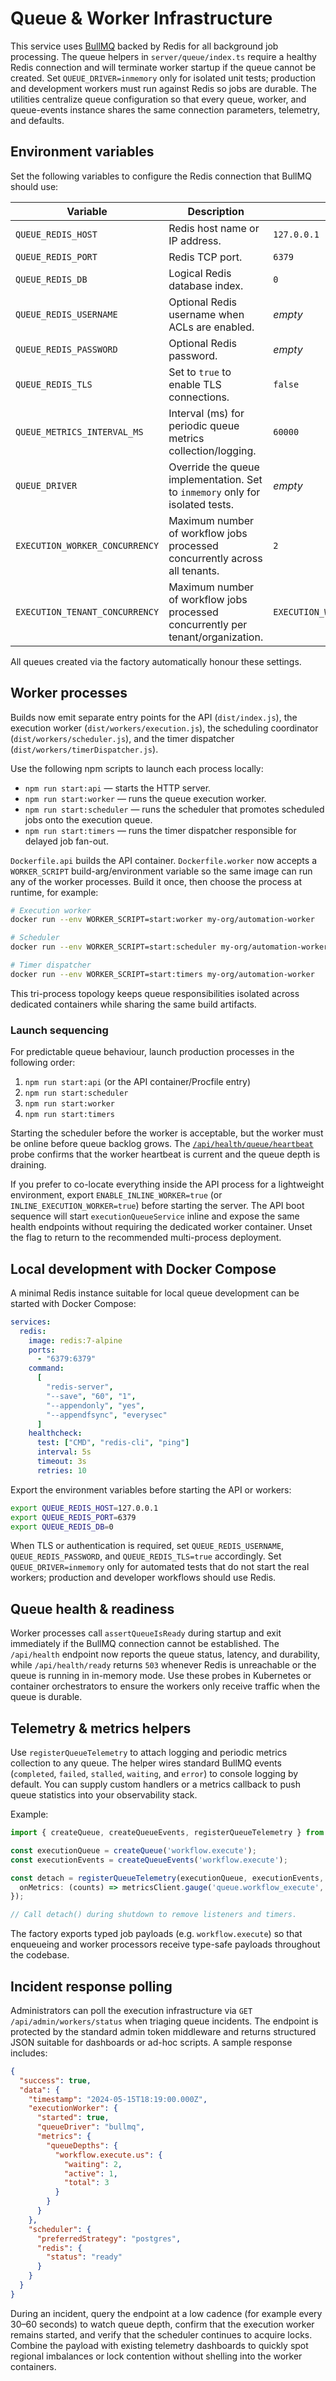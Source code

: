 # Queue & Worker Infrastructure

This service uses [BullMQ](https://docs.bullmq.io/) backed by Redis for all background job processing. The queue helpers in `server/queue/index.ts` require a healthy Redis connection and will terminate worker startup if the queue cannot be created. Set `QUEUE_DRIVER=inmemory` only for isolated unit tests; production and development workers must run against Redis so jobs are durable. The utilities centralize queue configuration so that every queue, worker, and queue-events instance shares the same connection parameters, telemetry, and defaults.

## Environment variables

Set the following variables to configure the Redis connection that BullMQ should use:

| Variable | Description | Default |
| --- | --- | --- |
| `QUEUE_REDIS_HOST` | Redis host name or IP address. | `127.0.0.1` |
| `QUEUE_REDIS_PORT` | Redis TCP port. | `6379` |
| `QUEUE_REDIS_DB` | Logical Redis database index. | `0` |
| `QUEUE_REDIS_USERNAME` | Optional Redis username when ACLs are enabled. | _empty_ |
| `QUEUE_REDIS_PASSWORD` | Optional Redis password. | _empty_ |
| `QUEUE_REDIS_TLS` | Set to `true` to enable TLS connections. | `false` |
| `QUEUE_METRICS_INTERVAL_MS` | Interval (ms) for periodic queue metrics collection/logging. | `60000` |
| `QUEUE_DRIVER` | Override the queue implementation. Set to `inmemory` only for isolated tests. | _empty_ |
| `EXECUTION_WORKER_CONCURRENCY` | Maximum number of workflow jobs processed concurrently across all tenants. | `2` |
| `EXECUTION_TENANT_CONCURRENCY` | Maximum number of workflow jobs processed concurrently per tenant/organization. | `EXECUTION_WORKER_CONCURRENCY` |

All queues created via the factory automatically honour these settings.

## Worker processes

Builds now emit separate entry points for the API (`dist/index.js`), the execution worker
(`dist/workers/execution.js`), the scheduling coordinator (`dist/workers/scheduler.js`), and the
timer dispatcher (`dist/workers/timerDispatcher.js`).

Use the following npm scripts to launch each process locally:

- `npm run start:api` — starts the HTTP server.
- `npm run start:worker` — runs the queue execution worker.
- `npm run start:scheduler` — runs the scheduler that promotes scheduled jobs onto the execution queue.
- `npm run start:timers` — runs the timer dispatcher responsible for delayed job fan-out.

`Dockerfile.api` builds the API container. `Dockerfile.worker` now accepts a `WORKER_SCRIPT`
build-arg/environment variable so the same image can run any of the worker processes. Build it once,
then choose the process at runtime, for example:

```bash
# Execution worker
docker run --env WORKER_SCRIPT=start:worker my-org/automation-worker

# Scheduler
docker run --env WORKER_SCRIPT=start:scheduler my-org/automation-worker

# Timer dispatcher
docker run --env WORKER_SCRIPT=start:timers my-org/automation-worker
```

This tri-process topology keeps queue responsibilities isolated across dedicated containers while
sharing the same build artifacts.

### Launch sequencing

For predictable queue behaviour, launch production processes in the following order:

1. `npm run start:api` (or the API container/Procfile entry)
2. `npm run start:scheduler`
3. `npm run start:worker`
4. `npm run start:timers`

Starting the scheduler before the worker is acceptable, but the worker must be online before queue
backlog grows. The [`/api/health/queue/heartbeat`](../../server/routes/production-health.ts) probe
confirms that the worker heartbeat is current and the queue depth is draining.

If you prefer to co-locate everything inside the API process for a lightweight environment, export
`ENABLE_INLINE_WORKER=true` (or `INLINE_EXECUTION_WORKER=true`) before starting the server. The API
boot sequence will start `executionQueueService` inline and expose the same health endpoints without
requiring the dedicated worker container. Unset the flag to return to the recommended multi-process
deployment.

## Local development with Docker Compose

A minimal Redis instance suitable for local queue development can be started with Docker Compose:

```yaml
services:
  redis:
    image: redis:7-alpine
    ports:
      - "6379:6379"
    command:
      [
        "redis-server",
        "--save", "60", "1",
        "--appendonly", "yes",
        "--appendfsync", "everysec"
      ]
    healthcheck:
      test: ["CMD", "redis-cli", "ping"]
      interval: 5s
      timeout: 3s
      retries: 10
```

Export the environment variables before starting the API or workers:

```bash
export QUEUE_REDIS_HOST=127.0.0.1
export QUEUE_REDIS_PORT=6379
export QUEUE_REDIS_DB=0
```

When TLS or authentication is required, set `QUEUE_REDIS_USERNAME`, `QUEUE_REDIS_PASSWORD`, and `QUEUE_REDIS_TLS=true` accordingly. Set `QUEUE_DRIVER=inmemory` only for automated tests that do not start the real workers; production and developer workflows should use Redis.

## Queue health & readiness

Worker processes call `assertQueueIsReady` during startup and exit immediately if the BullMQ connection cannot be established. The `/api/health` endpoint now reports the queue status, latency, and durability, while `/api/health/ready` returns `503` whenever Redis is unreachable or the queue is running in in-memory mode. Use these probes in Kubernetes or container orchestrators to ensure the workers only receive traffic when the queue is durable.

## Telemetry & metrics helpers

Use `registerQueueTelemetry` to attach logging and periodic metrics collection to any queue. The helper wires standard BullMQ events (`completed`, `failed`, `stalled`, `waiting`, and `error`) to console logging by default. You can supply custom handlers or a metrics callback to push queue statistics into your observability stack.

Example:

```ts
import { createQueue, createQueueEvents, registerQueueTelemetry } from '../queue';

const executionQueue = createQueue('workflow.execute');
const executionEvents = createQueueEvents('workflow.execute');

const detach = registerQueueTelemetry(executionQueue, executionEvents, {
  onMetrics: (counts) => metricsClient.gauge('queue.workflow_execute', counts),
});

// Call detach() during shutdown to remove listeners and timers.
```

The factory exports typed job payloads (e.g. `workflow.execute`) so that enqueueing and worker processors receive type-safe payloads throughout the codebase.

## Incident response polling

Administrators can poll the execution infrastructure via `GET /api/admin/workers/status` when triaging queue incidents. The
endpoint is protected by the standard admin token middleware and returns structured JSON suitable for dashboards or ad-hoc
scripts. A sample response includes:

```json
{
  "success": true,
  "data": {
    "timestamp": "2024-05-15T18:19:00.000Z",
    "executionWorker": {
      "started": true,
      "queueDriver": "bullmq",
      "metrics": {
        "queueDepths": {
          "workflow.execute.us": {
            "waiting": 2,
            "active": 1,
            "total": 3
          }
        }
      }
    },
    "scheduler": {
      "preferredStrategy": "postgres",
      "redis": {
        "status": "ready"
      }
    }
  }
}
```

During an incident, query the endpoint at a low cadence (for example every 30–60 seconds) to watch queue depth, confirm that the
execution worker remains started, and verify that the scheduler continues to acquire locks. Combine the payload with existing
telemetry dashboards to quickly spot regional imbalances or lock contention without shelling into the worker containers.
